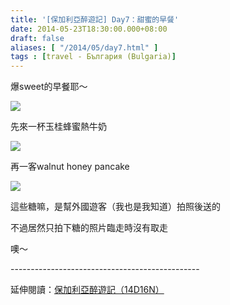 ```yaml
---
title: '[保加利亞醉遊記] Day7：甜蜜的早餐'
date: 2014-05-23T18:30:00.000+08:00
draft: false
aliases: [ "/2014/05/day7.html" ]
tags : [travel - България (Bulgaria)]
---
```


爆sweet的早餐耶～  

[![](https://2.bp.blogspot.com/-ScX-KLuqtXc/XDrP7E4VQ8I/AAAAAAAAFHc/aB-hd8kMM-0iXLZx1A6w3J6pZje0URA0gCLcBGAs/s640/14264917913_852ff89a6e_z.jpg)](https://2.bp.blogspot.com/-ScX-KLuqtXc/XDrP7E4VQ8I/AAAAAAAAFHc/aB-hd8kMM-0iXLZx1A6w3J6pZje0URA0gCLcBGAs/s1600/14264917913_852ff89a6e_z.jpg)

先來一杯玉桂蜂蜜熱牛奶

[![](https://3.bp.blogspot.com/-dS-p47TLji4/XDrP-hE1M-I/AAAAAAAAFHg/b0F0bHPOs0QaEU8R4H-GS5BSF5Y1D01FACLcBGAs/s640/14058097349_31fd398f82_z.jpg)](https://3.bp.blogspot.com/-dS-p47TLji4/XDrP-hE1M-I/AAAAAAAAFHg/b0F0bHPOs0QaEU8R4H-GS5BSF5Y1D01FACLcBGAs/s1600/14058097349_31fd398f82_z.jpg)

再一客walnut honey pancake

[![](https://2.bp.blogspot.com/-zHu89Bv3ck4/XDrQC4vAGyI/AAAAAAAAFHk/Gw7ANQXbA6kAlJc-RUJ0C8GkzRIShD05ACLcBGAs/s640/14058132750_5881d77eda_z.jpg)](https://2.bp.blogspot.com/-zHu89Bv3ck4/XDrQC4vAGyI/AAAAAAAAFHk/Gw7ANQXbA6kAlJc-RUJ0C8GkzRIShD05ACLcBGAs/s1600/14058132750_5881d77eda_z.jpg)

這些糖嘛，是幫外國遊客（我也是我知道）拍照後送的

不過居然只拍下糖的照片臨走時沒有取走

噢～  
  
\-----------------------------------------------  
  
延伸閱讀：[保加利亞醉遊記（14D16N）](http://www.hidie.net/2014/06/14d16n.html)